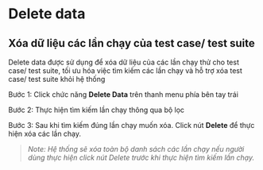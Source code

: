 # Delete data

## Xóa dữ liệu các lần chạy của test case/ test suite

Delete data được sử dụng để xóa dữ liệu của các lần chạy thử cho test case/ test suite, tối ưu hóa việc tìm kiếm các lần chạy và hỗ trợ xóa test case/ test suite khỏi hệ thống

Bước 1:	Click chức năng **Delete Data** trên thanh menu phía bên tay trái


Bước 2:	Thực hiện tìm kiếm lần chạy thông qua bộ lọc

Bước 3:	Sau khi tìm kiếm đúng lần chạy muốn xóa. Click nút **Delete** để thực hiện xóa các lần chạy.

> *Note: Hệ thống sẽ xóa toàn bộ danh sách các lần chạy nếu người dùng thực hiện click nút Delete trước khi thực hiện tìm kiếm lần chạy.*
